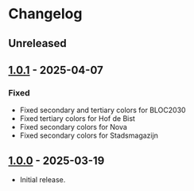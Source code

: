 # Changelog


## Unreleased

## [1.0.1] - 2025-04-07

### Fixed

- Fixed secondary and tertiary colors for BLOC2030
- Fixed tertiary colors for Hof de Bist
- Fixed secondary colors for Nova
- Fixed secondary colors for Stadsmagazijn

## [1.0.0] - 2025-03-19

- Initial release.


[1.0.1]: https://github.com/a-ui/cocs_branding_scss/tree/v1.0.1
[1.0.0]: https://github.com/a-ui/cocs_branding_scss/tree/v1.0.0

